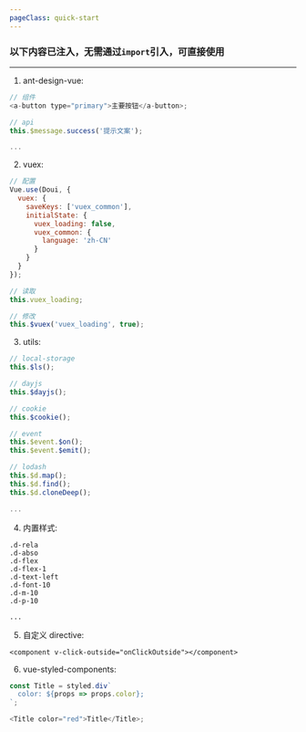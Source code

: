 ```yaml
---
pageClass: quick-start
---
```


### 以下内容已注入，无需通过`import`引入，可直接使用

---

1. ant-design-vue:

```js
// 组件
<a-button type="primary">主要按钮</a-button>;

// api
this.$message.success('提示文案');

...
```

2. vuex:

```js
// 配置
Vue.use(Doui, {
  vuex: {
    saveKeys: ['vuex_common'],
    initialState: {
      vuex_loading: false,
      vuex_common: {
        language: 'zh-CN'
      }
    }
  }
});

// 读取
this.vuex_loading;

// 修改
this.$vuex('vuex_loading', true);
```

3. utils:

```js
// local-storage
this.$ls();

// dayjs
this.$dayjs();

// cookie
this.$cookie();

// event
this.$event.$on();
this.$event.$emit();

// lodash
this.$d.map();
this.$d.find();
this.$d.cloneDeep();

...
```

4. 内置样式:

```
.d-rela
.d-abso
.d-flex
.d-flex-1
.d-text-left
.d-font-10
.d-m-10
.d-p-10

...
```

5. 自定义 directive:

```vue
<component v-click-outside="onClickOutside"></component>
```

6. vue-styled-components:

```js
const Title = styled.div`
  color: ${props => props.color};
`;

<Title color="red">Title</Title>;
```
